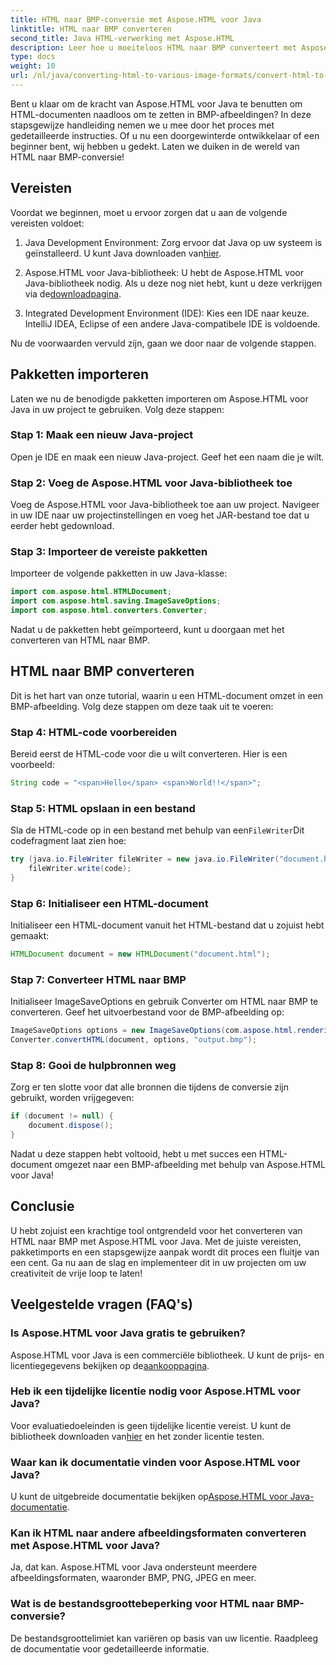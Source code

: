 ```yaml
---
title: HTML naar BMP-conversie met Aspose.HTML voor Java
linktitle: HTML naar BMP converteren
second_title: Java HTML-verwerking met Aspose.HTML
description: Leer hoe u moeiteloos HTML naar BMP converteert met Aspose.HTML voor Java. Een stapsgewijze handleiding met vereisten en pakketimporten. Ontdek het nu!
type: docs
weight: 10
url: /nl/java/converting-html-to-various-image-formats/convert-html-to-bmp/
---
```


Bent u klaar om de kracht van Aspose.HTML voor Java te benutten om HTML-documenten naadloos om te zetten in BMP-afbeeldingen? In deze stapsgewijze handleiding nemen we u mee door het proces met gedetailleerde instructies. Of u nu een doorgewinterde ontwikkelaar of een beginner bent, wij hebben u gedekt. Laten we duiken in de wereld van HTML naar BMP-conversie!

## Vereisten

Voordat we beginnen, moet u ervoor zorgen dat u aan de volgende vereisten voldoet:

1.  Java Development Environment: Zorg ervoor dat Java op uw systeem is geïnstalleerd. U kunt Java downloaden van[hier](https://www.java.com/download/).

2.  Aspose.HTML voor Java-bibliotheek: U hebt de Aspose.HTML voor Java-bibliotheek nodig. Als u deze nog niet hebt, kunt u deze verkrijgen via de[downloadpagina](https://releases.aspose.com/html/java/).

3. Integrated Development Environment (IDE): Kies een IDE naar keuze. IntelliJ IDEA, Eclipse of een andere Java-compatibele IDE is voldoende.

Nu de voorwaarden vervuld zijn, gaan we door naar de volgende stappen.

## Pakketten importeren

Laten we nu de benodigde pakketten importeren om Aspose.HTML voor Java in uw project te gebruiken. Volg deze stappen:

### Stap 1: Maak een nieuw Java-project

Open je IDE en maak een nieuw Java-project. Geef het een naam die je wilt.

### Stap 2: Voeg de Aspose.HTML voor Java-bibliotheek toe

Voeg de Aspose.HTML voor Java-bibliotheek toe aan uw project. Navigeer in uw IDE naar uw projectinstellingen en voeg het JAR-bestand toe dat u eerder hebt gedownload.

### Stap 3: Importeer de vereiste pakketten

Importeer de volgende pakketten in uw Java-klasse:

```java
import com.aspose.html.HTMLDocument;
import com.aspose.html.saving.ImageSaveOptions;
import com.aspose.html.converters.Converter;
```

Nadat u de pakketten hebt geïmporteerd, kunt u doorgaan met het converteren van HTML naar BMP.

## HTML naar BMP converteren

Dit is het hart van onze tutorial, waarin u een HTML-document omzet in een BMP-afbeelding. Volg deze stappen om deze taak uit te voeren:

### Stap 4: HTML-code voorbereiden

Bereid eerst de HTML-code voor die u wilt converteren. Hier is een voorbeeld:

```java
String code = "<span>Hello</span> <span>World!!</span>";
```

### Stap 5: HTML opslaan in een bestand

Sla de HTML-code op in een bestand met behulp van een`FileWriter`Dit codefragment laat zien hoe:

```java
try (java.io.FileWriter fileWriter = new java.io.FileWriter("document.html")) {
    fileWriter.write(code);
}
```

### Stap 6: Initialiseer een HTML-document

Initialiseer een HTML-document vanuit het HTML-bestand dat u zojuist hebt gemaakt:

```java
HTMLDocument document = new HTMLDocument("document.html");
```

### Stap 7: Converteer HTML naar BMP

Initialiseer ImageSaveOptions en gebruik Converter om HTML naar BMP te converteren. Geef het uitvoerbestand voor de BMP-afbeelding op:

```java
ImageSaveOptions options = new ImageSaveOptions(com.aspose.html.rendering.image.ImageFormat.Bmp);
Converter.convertHTML(document, options, "output.bmp");
```

### Stap 8: Gooi de hulpbronnen weg

Zorg er ten slotte voor dat alle bronnen die tijdens de conversie zijn gebruikt, worden vrijgegeven:

```java
if (document != null) {
    document.dispose();
}
```

Nadat u deze stappen hebt voltooid, hebt u met succes een HTML-document omgezet naar een BMP-afbeelding met behulp van Aspose.HTML voor Java!

## Conclusie

U hebt zojuist een krachtige tool ontgrendeld voor het converteren van HTML naar BMP met Aspose.HTML voor Java. Met de juiste vereisten, pakketimports en een stapsgewijze aanpak wordt dit proces een fluitje van een cent. Ga nu aan de slag en implementeer dit in uw projecten om uw creativiteit de vrije loop te laten!

## Veelgestelde vragen (FAQ's)

### Is Aspose.HTML voor Java gratis te gebruiken?
 Aspose.HTML voor Java is een commerciële bibliotheek. U kunt de prijs- en licentiegegevens bekijken op de[aankooppagina](https://purchase.aspose.com/buy).

### Heb ik een tijdelijke licentie nodig voor Aspose.HTML voor Java?
 Voor evaluatiedoeleinden is geen tijdelijke licentie vereist. U kunt de bibliotheek downloaden van[hier](https://releases.aspose.com/) en het zonder licentie testen.

### Waar kan ik documentatie vinden voor Aspose.HTML voor Java?
 U kunt de uitgebreide documentatie bekijken op[Aspose.HTML voor Java-documentatie](https://reference.aspose.com/html/java/).

### Kan ik HTML naar andere afbeeldingsformaten converteren met Aspose.HTML voor Java?
Ja, dat kan. Aspose.HTML voor Java ondersteunt meerdere afbeeldingsformaten, waaronder BMP, PNG, JPEG en meer.

### Wat is de bestandsgroottebeperking voor HTML naar BMP-conversie?
De bestandsgroottelimiet kan variëren op basis van uw licentie. Raadpleeg de documentatie voor gedetailleerde informatie.